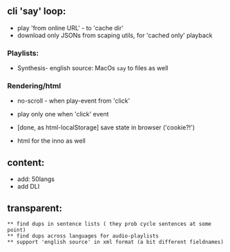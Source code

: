 
## cli 'say' loop:
 * play 'from online URL' - to 'cache dir'
 * download only JSONs from scaping utils, for 'cached only' playback

### Playlists:
 * Synthesis- english source: MacOs `say` to files as well


### Rendering/html
 * no-scroll - when play-event from 'click'
 * play only one when 'click' event
 * [done, as html-localStorage] save state in browser ('cookie?!')

 * html for the inno as well

## content:
 * add: 50langs
 * add DLI



## transparent:
    ** find dups in sentence lists ( they prob cycle sentences at some point)
    ** find dups across languages for audio-playlists
    ** support 'english source' in xml format (a bit different fieldnames)


